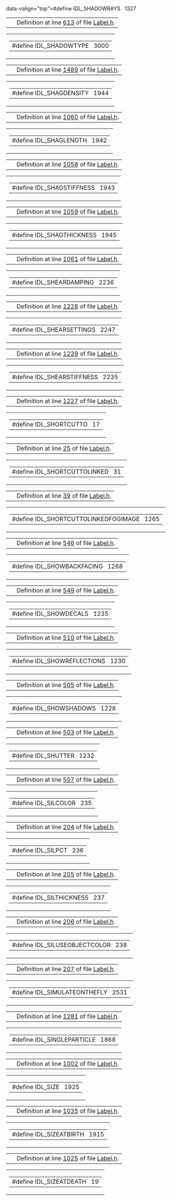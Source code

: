  data-valign="top">#define IDL_SHADOWRAYS   1327</td>
</tr>
</tbody>
</table></td>
</tr>
</tbody>
</table>

|  |  |
|----|----|
|   | Definition at line <a href="Label_8h-source.md#l00613" class="el">613</a> of file <a href="Label_8h-source.md" class="el">Label.h</a>. |

<span id="f5ea9dcd0e6e1b48c699bd19a0326c2a" class="anchor"></span>

<table class="mdTable" data-cellpadding="2" data-cellspacing="0">
<colgroup>
<col style="width: 100%" />
</colgroup>
<tbody>
<tr>
<td class="mdRow"><table data-cellpadding="0" data-cellspacing="0" data-border="0">
<tbody>
<tr>
<td class="md" data-nowrap="" data-valign="top">#define IDL_SHADOWTYPE   3000</td>
</tr>
</tbody>
</table></td>
</tr>
</tbody>
</table>

|  |  |
|----|----|
|   | Definition at line <a href="Label_8h-source.md#l01489" class="el">1489</a> of file <a href="Label_8h-source.md" class="el">Label.h</a>. |

<span id="409e02d284c65449546537156ea2e93d" class="anchor"></span>

<table class="mdTable" data-cellpadding="2" data-cellspacing="0">
<colgroup>
<col style="width: 100%" />
</colgroup>
<tbody>
<tr>
<td class="mdRow"><table data-cellpadding="0" data-cellspacing="0" data-border="0">
<tbody>
<tr>
<td class="md" data-nowrap="" data-valign="top">#define IDL_SHAGDENSITY   1944</td>
</tr>
</tbody>
</table></td>
</tr>
</tbody>
</table>

|  |  |
|----|----|
|   | Definition at line <a href="Label_8h-source.md#l01060" class="el">1060</a> of file <a href="Label_8h-source.md" class="el">Label.h</a>. |

<span id="0c2068893647715216489d8aa9592d57" class="anchor"></span>

<table class="mdTable" data-cellpadding="2" data-cellspacing="0">
<colgroup>
<col style="width: 100%" />
</colgroup>
<tbody>
<tr>
<td class="mdRow"><table data-cellpadding="0" data-cellspacing="0" data-border="0">
<tbody>
<tr>
<td class="md" data-nowrap="" data-valign="top">#define IDL_SHAGLENGTH   1942</td>
</tr>
</tbody>
</table></td>
</tr>
</tbody>
</table>

|  |  |
|----|----|
|   | Definition at line <a href="Label_8h-source.md#l01058" class="el">1058</a> of file <a href="Label_8h-source.md" class="el">Label.h</a>. |

<span id="b723de20c80cb7201b14a60df2ae90be" class="anchor"></span>

<table class="mdTable" data-cellpadding="2" data-cellspacing="0">
<colgroup>
<col style="width: 100%" />
</colgroup>
<tbody>
<tr>
<td class="mdRow"><table data-cellpadding="0" data-cellspacing="0" data-border="0">
<tbody>
<tr>
<td class="md" data-nowrap="" data-valign="top">#define IDL_SHAGSTIFFNESS   1943</td>
</tr>
</tbody>
</table></td>
</tr>
</tbody>
</table>

|  |  |
|----|----|
|   | Definition at line <a href="Label_8h-source.md#l01059" class="el">1059</a> of file <a href="Label_8h-source.md" class="el">Label.h</a>. |

<span id="5eb2b64c3b6d810147667d3d466c2013" class="anchor"></span>

<table class="mdTable" data-cellpadding="2" data-cellspacing="0">
<colgroup>
<col style="width: 100%" />
</colgroup>
<tbody>
<tr>
<td class="mdRow"><table data-cellpadding="0" data-cellspacing="0" data-border="0">
<tbody>
<tr>
<td class="md" data-nowrap="" data-valign="top">#define IDL_SHAGTHICKNESS   1945</td>
</tr>
</tbody>
</table></td>
</tr>
</tbody>
</table>

|  |  |
|----|----|
|   | Definition at line <a href="Label_8h-source.md#l01061" class="el">1061</a> of file <a href="Label_8h-source.md" class="el">Label.h</a>. |

<span id="e8db2b8607f4cbb69a76b1f9384654b8" class="anchor"></span>

<table class="mdTable" data-cellpadding="2" data-cellspacing="0">
<colgroup>
<col style="width: 100%" />
</colgroup>
<tbody>
<tr>
<td class="mdRow"><table data-cellpadding="0" data-cellspacing="0" data-border="0">
<tbody>
<tr>
<td class="md" data-nowrap="" data-valign="top">#define IDL_SHEARDAMPING   2236</td>
</tr>
</tbody>
</table></td>
</tr>
</tbody>
</table>

|  |  |
|----|----|
|   | Definition at line <a href="Label_8h-source.md#l01228" class="el">1228</a> of file <a href="Label_8h-source.md" class="el">Label.h</a>. |

<span id="185e4c8e98c374a92fac26ac2e8fa74f" class="anchor"></span>

<table class="mdTable" data-cellpadding="2" data-cellspacing="0">
<colgroup>
<col style="width: 100%" />
</colgroup>
<tbody>
<tr>
<td class="mdRow"><table data-cellpadding="0" data-cellspacing="0" data-border="0">
<tbody>
<tr>
<td class="md" data-nowrap="" data-valign="top">#define IDL_SHEARSETTINGS   2247</td>
</tr>
</tbody>
</table></td>
</tr>
</tbody>
</table>

|  |  |
|----|----|
|   | Definition at line <a href="Label_8h-source.md#l01239" class="el">1239</a> of file <a href="Label_8h-source.md" class="el">Label.h</a>. |

<span id="bdc891d24a4d6ebf5e3053d9a6744c2d" class="anchor"></span>

<table class="mdTable" data-cellpadding="2" data-cellspacing="0">
<colgroup>
<col style="width: 100%" />
</colgroup>
<tbody>
<tr>
<td class="mdRow"><table data-cellpadding="0" data-cellspacing="0" data-border="0">
<tbody>
<tr>
<td class="md" data-nowrap="" data-valign="top">#define IDL_SHEARSTIFFNESS   2235</td>
</tr>
</tbody>
</table></td>
</tr>
</tbody>
</table>

|  |  |
|----|----|
|   | Definition at line <a href="Label_8h-source.md#l01227" class="el">1227</a> of file <a href="Label_8h-source.md" class="el">Label.h</a>. |

<span id="176cc2bfee40ac109af41122dc55233e" class="anchor"></span>

<table class="mdTable" data-cellpadding="2" data-cellspacing="0">
<colgroup>
<col style="width: 100%" />
</colgroup>
<tbody>
<tr>
<td class="mdRow"><table data-cellpadding="0" data-cellspacing="0" data-border="0">
<tbody>
<tr>
<td class="md" data-nowrap="" data-valign="top">#define IDL_SHORTCUTTO   17</td>
</tr>
</tbody>
</table></td>
</tr>
</tbody>
</table>

|  |  |
|----|----|
|   | Definition at line <a href="Label_8h-source.md#l00025" class="el">25</a> of file <a href="Label_8h-source.md" class="el">Label.h</a>. |

<span id="90bdb49a62523e88d0ae8b68107de816" class="anchor"></span>

<table class="mdTable" data-cellpadding="2" data-cellspacing="0">
<colgroup>
<col style="width: 100%" />
</colgroup>
<tbody>
<tr>
<td class="mdRow"><table data-cellpadding="0" data-cellspacing="0" data-border="0">
<tbody>
<tr>
<td class="md" data-nowrap="" data-valign="top">#define IDL_SHORTCUTTOLINKED   31</td>
</tr>
</tbody>
</table></td>
</tr>
</tbody>
</table>

|  |  |
|----|----|
|   | Definition at line <a href="Label_8h-source.md#l00039" class="el">39</a> of file <a href="Label_8h-source.md" class="el">Label.h</a>. |

<span id="aeb3a67639dd0304d11fca1675a2f7fd" class="anchor"></span>

<table class="mdTable" data-cellpadding="2" data-cellspacing="0">
<colgroup>
<col style="width: 100%" />
</colgroup>
<tbody>
<tr>
<td class="mdRow"><table data-cellpadding="0" data-cellspacing="0" data-border="0">
<tbody>
<tr>
<td class="md" data-nowrap="" data-valign="top">#define IDL_SHORTCUTTOLINKEDFOGIMAGE   1265</td>
</tr>
</tbody>
</table></td>
</tr>
</tbody>
</table>

|  |  |
|----|----|
|   | Definition at line <a href="Label_8h-source.md#l00546" class="el">546</a> of file <a href="Label_8h-source.md" class="el">Label.h</a>. |

<span id="b0c6d7dd182627b96903dac26aec8345" class="anchor"></span>

<table class="mdTable" data-cellpadding="2" data-cellspacing="0">
<colgroup>
<col style="width: 100%" />
</colgroup>
<tbody>
<tr>
<td class="mdRow"><table data-cellpadding="0" data-cellspacing="0" data-border="0">
<tbody>
<tr>
<td class="md" data-nowrap="" data-valign="top">#define IDL_SHOWBACKFACING   1268</td>
</tr>
</tbody>
</table></td>
</tr>
</tbody>
</table>

|  |  |
|----|----|
|   | Definition at line <a href="Label_8h-source.md#l00549" class="el">549</a> of file <a href="Label_8h-source.md" class="el">Label.h</a>. |

<span id="69f3dea1e63f8e17d3b07d2e4bbfc6d0" class="anchor"></span>

<table class="mdTable" data-cellpadding="2" data-cellspacing="0">
<colgroup>
<col style="width: 100%" />
</colgroup>
<tbody>
<tr>
<td class="mdRow"><table data-cellpadding="0" data-cellspacing="0" data-border="0">
<tbody>
<tr>
<td class="md" data-nowrap="" data-valign="top">#define IDL_SHOWDECALS   1235</td>
</tr>
</tbody>
</table></td>
</tr>
</tbody>
</table>

|  |  |
|----|----|
|   | Definition at line <a href="Label_8h-source.md#l00510" class="el">510</a> of file <a href="Label_8h-source.md" class="el">Label.h</a>. |

<span id="a0ed739df856ce9887cafdb2c0aa2646" class="anchor"></span>

<table class="mdTable" data-cellpadding="2" data-cellspacing="0">
<colgroup>
<col style="width: 100%" />
</colgroup>
<tbody>
<tr>
<td class="mdRow"><table data-cellpadding="0" data-cellspacing="0" data-border="0">
<tbody>
<tr>
<td class="md" data-nowrap="" data-valign="top">#define IDL_SHOWREFLECTIONS   1230</td>
</tr>
</tbody>
</table></td>
</tr>
</tbody>
</table>

|  |  |
|----|----|
|   | Definition at line <a href="Label_8h-source.md#l00505" class="el">505</a> of file <a href="Label_8h-source.md" class="el">Label.h</a>. |

<span id="2b8ad2c314c2e1394b7b876e0090a7a4" class="anchor"></span>

<table class="mdTable" data-cellpadding="2" data-cellspacing="0">
<colgroup>
<col style="width: 100%" />
</colgroup>
<tbody>
<tr>
<td class="mdRow"><table data-cellpadding="0" data-cellspacing="0" data-border="0">
<tbody>
<tr>
<td class="md" data-nowrap="" data-valign="top">#define IDL_SHOWSHADOWS   1228</td>
</tr>
</tbody>
</table></td>
</tr>
</tbody>
</table>

|  |  |
|----|----|
|   | Definition at line <a href="Label_8h-source.md#l00503" class="el">503</a> of file <a href="Label_8h-source.md" class="el">Label.h</a>. |

<span id="7d115b3a93048aeea19c400fa564841b" class="anchor"></span>

<table class="mdTable" data-cellpadding="2" data-cellspacing="0">
<colgroup>
<col style="width: 100%" />
</colgroup>
<tbody>
<tr>
<td class="mdRow"><table data-cellpadding="0" data-cellspacing="0" data-border="0">
<tbody>
<tr>
<td class="md" data-nowrap="" data-valign="top">#define IDL_SHUTTER   1232</td>
</tr>
</tbody>
</table></td>
</tr>
</tbody>
</table>

|  |  |
|----|----|
|   | Definition at line <a href="Label_8h-source.md#l00507" class="el">507</a> of file <a href="Label_8h-source.md" class="el">Label.h</a>. |

<span id="005b0b9bc28bc8528a82dd377188592c" class="anchor"></span>

<table class="mdTable" data-cellpadding="2" data-cellspacing="0">
<colgroup>
<col style="width: 100%" />
</colgroup>
<tbody>
<tr>
<td class="mdRow"><table data-cellpadding="0" data-cellspacing="0" data-border="0">
<tbody>
<tr>
<td class="md" data-nowrap="" data-valign="top">#define IDL_SILCOLOR   235</td>
</tr>
</tbody>
</table></td>
</tr>
</tbody>
</table>

|  |  |
|----|----|
|   | Definition at line <a href="Label_8h-source.md#l00204" class="el">204</a> of file <a href="Label_8h-source.md" class="el">Label.h</a>. |

<span id="4e8ec119850102e48d0e98279652cb3e" class="anchor"></span>

<table class="mdTable" data-cellpadding="2" data-cellspacing="0">
<colgroup>
<col style="width: 100%" />
</colgroup>
<tbody>
<tr>
<td class="mdRow"><table data-cellpadding="0" data-cellspacing="0" data-border="0">
<tbody>
<tr>
<td class="md" data-nowrap="" data-valign="top">#define IDL_SILPCT   236</td>
</tr>
</tbody>
</table></td>
</tr>
</tbody>
</table>

|  |  |
|----|----|
|   | Definition at line <a href="Label_8h-source.md#l00205" class="el">205</a> of file <a href="Label_8h-source.md" class="el">Label.h</a>. |

<span id="1150cb9f2f0d7dd62939b8e140bb4858" class="anchor"></span>

<table class="mdTable" data-cellpadding="2" data-cellspacing="0">
<colgroup>
<col style="width: 100%" />
</colgroup>
<tbody>
<tr>
<td class="mdRow"><table data-cellpadding="0" data-cellspacing="0" data-border="0">
<tbody>
<tr>
<td class="md" data-nowrap="" data-valign="top">#define IDL_SILTHICKNESS   237</td>
</tr>
</tbody>
</table></td>
</tr>
</tbody>
</table>

|  |  |
|----|----|
|   | Definition at line <a href="Label_8h-source.md#l00206" class="el">206</a> of file <a href="Label_8h-source.md" class="el">Label.h</a>. |

<span id="972ada1c30f73523ae9a3576d542ffcf" class="anchor"></span>

<table class="mdTable" data-cellpadding="2" data-cellspacing="0">
<colgroup>
<col style="width: 100%" />
</colgroup>
<tbody>
<tr>
<td class="mdRow"><table data-cellpadding="0" data-cellspacing="0" data-border="0">
<tbody>
<tr>
<td class="md" data-nowrap="" data-valign="top">#define IDL_SILUSEOBJECTCOLOR   238</td>
</tr>
</tbody>
</table></td>
</tr>
</tbody>
</table>

|  |  |
|----|----|
|   | Definition at line <a href="Label_8h-source.md#l00207" class="el">207</a> of file <a href="Label_8h-source.md" class="el">Label.h</a>. |

<span id="b7363b1b1c867062dad718d1d72b692a" class="anchor"></span>

<table class="mdTable" data-cellpadding="2" data-cellspacing="0">
<colgroup>
<col style="width: 100%" />
</colgroup>
<tbody>
<tr>
<td class="mdRow"><table data-cellpadding="0" data-cellspacing="0" data-border="0">
<tbody>
<tr>
<td class="md" data-nowrap="" data-valign="top">#define IDL_SIMULATEONTHEFLY   2531</td>
</tr>
</tbody>
</table></td>
</tr>
</tbody>
</table>

|  |  |
|----|----|
|   | Definition at line <a href="Label_8h-source.md#l01281" class="el">1281</a> of file <a href="Label_8h-source.md" class="el">Label.h</a>. |

<span id="a9ffbcc6caf7813ce0ff06f75be98975" class="anchor"></span>

<table class="mdTable" data-cellpadding="2" data-cellspacing="0">
<colgroup>
<col style="width: 100%" />
</colgroup>
<tbody>
<tr>
<td class="mdRow"><table data-cellpadding="0" data-cellspacing="0" data-border="0">
<tbody>
<tr>
<td class="md" data-nowrap="" data-valign="top">#define IDL_SINGLEPARTICLE   1868</td>
</tr>
</tbody>
</table></td>
</tr>
</tbody>
</table>

|  |  |
|----|----|
|   | Definition at line <a href="Label_8h-source.md#l01002" class="el">1002</a> of file <a href="Label_8h-source.md" class="el">Label.h</a>. |

<span id="59eeb461f08169b54ebdf9459a986bb7" class="anchor"></span>

<table class="mdTable" data-cellpadding="2" data-cellspacing="0">
<colgroup>
<col style="width: 100%" />
</colgroup>
<tbody>
<tr>
<td class="mdRow"><table data-cellpadding="0" data-cellspacing="0" data-border="0">
<tbody>
<tr>
<td class="md" data-nowrap="" data-valign="top">#define IDL_SIZE   1925</td>
</tr>
</tbody>
</table></td>
</tr>
</tbody>
</table>

|  |  |
|----|----|
|   | Definition at line <a href="Label_8h-source.md#l01035" class="el">1035</a> of file <a href="Label_8h-source.md" class="el">Label.h</a>. |

<span id="a9a45775cd3319110474afe00c95cf8e" class="anchor"></span>

<table class="mdTable" data-cellpadding="2" data-cellspacing="0">
<colgroup>
<col style="width: 100%" />
</colgroup>
<tbody>
<tr>
<td class="mdRow"><table data-cellpadding="0" data-cellspacing="0" data-border="0">
<tbody>
<tr>
<td class="md" data-nowrap="" data-valign="top">#define IDL_SIZEATBIRTH   1915</td>
</tr>
</tbody>
</table></td>
</tr>
</tbody>
</table>

|  |  |
|----|----|
|   | Definition at line <a href="Label_8h-source.md#l01025" class="el">1025</a> of file <a href="Label_8h-source.md" class="el">Label.h</a>. |

<span id="006b098eb162f9849ddf2f6d45fce49b" class="anchor"></span>

<table class="mdTable" data-cellpadding="2" data-cellspacing="0">
<colgroup>
<col style="width: 100%" />
</colgroup>
<tbody>
<tr>
<td class="mdRow"><table data-cellpadding="0" data-cellspacing="0" data-border="0">
<tbody>
<tr>
<td class="md" data-nowrap="" data-valign="top">#define IDL_SIZEATDEATH   19